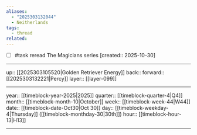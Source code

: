 ```yaml
---
aliases:
  - "2025303132044"
  - Neitherlands
tags:
  - thread
related:
---
```


- [ ] #task reread The Magicians series  [created:: 2025-10-30]

***

up:: [[2025303105520|Golden Retriever Energy]]
back:: 
forward:: [[2025303132221|Percy]]
layer:: [[layer-099]]

***

year:: [[timeblock-year-2025|2025]]
quarter:: [[timeblock-quarter-4|Q4]]
month:: [[timeblock-month-10|October]]
week:: [[timeblock-week-44|W44]]
date:: [[timeblock-date-Oct30|Oct 30]]
day:: [[timeblock-weekday-4|Thursday]] ([[timeblock-monthday-30|30th]])
hour:: [[timeblock-hour-13|H13]]

***
